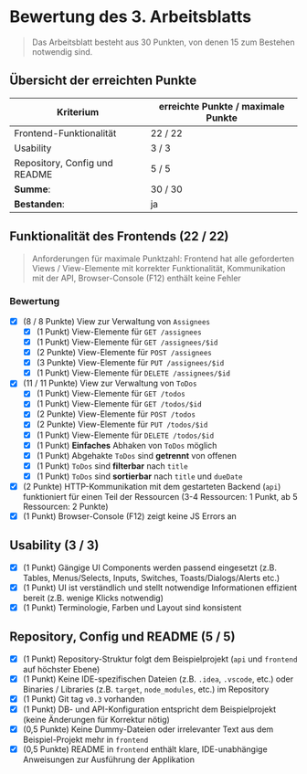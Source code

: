 # Bewertung des 3. Arbeitsblatts

> Das Arbeitsblatt besteht aus 30 Punkten, von denen 15 zum Bestehen notwendig sind.

## Übersicht der erreichten Punkte

| Kriterium                     | erreichte Punkte / maximale Punkte |
| ----------------------------- |------------------------------|
| Frontend-Funktionalität       | 22 / 22                      |
| Usability                     | 3 / 3                        |
| Repository, Config und README | 5 / 5                        |
| **Summe**:                    | 30 / 30                      |
| **Bestanden**:                | ja                           |

## Funktionalität des Frontends (22 / 22)
> Anforderungen für maximale Punktzahl: Frontend hat alle geforderten Views / View-Elemente mit korrekter Funktionalität, Kommunikation mit der API, Browser-Console (F12) enthält keine Fehler

### Bewertung

- [x] (8 / 8 Punkte) View zur Verwaltung von `Assignees`
  - [x] (1 Punkt) View-Elemente für `GET /assignees`
  - [x] (1 Punkt) View-Elemente für `GET /assignees/$id`
  - [x] (2 Punkte) View-Elemente für `POST /assignees`
  - [x] (3 Punkte) View-Elemente für `PUT /assignees/$id`
  - [x] (1 Punkt) View-Elemente für `DELETE /assignees/$id`
- [x] (11 / 11 Punkte) View zur Verwaltung von `ToDos`
  - [x] (1 Punkt) View-Elemente für `GET /todos`
  - [x] (1 Punkt) View-Elemente für `GET /todos/$id`
  - [x] (2 Punkte) View-Elemente für `POST /todos`
  - [x] (2 Punkte) View-Elemente für `PUT /todos/$id`
  - [x] (1 Punkt) View-Elemente für `DELETE /todos/$id`
  - [x] (1 Punkt) **Einfaches** Abhaken von `ToDos` möglich
  - [x] (1 Punkt) Abgehakte `ToDos` sind **getrennt** von offenen
  - [x] (1 Punkt) `ToDos` sind **filterbar** nach `title`
  - [x] (1 Punkt) `ToDos` sind **sortierbar** nach `title` und `dueDate`
- [x] (2 Punkte) HTTP-Kommunikation mit dem gestarteten Backend (`api`) funktioniert für einen Teil der Ressourcen (3-4 Ressourcen: 1 Punkt, ab 5 Ressourcen: 2 Punkte)
- [x] (1 Punkt) Browser-Console (F12) zeigt keine JS Errors an

## Usability (3 / 3)

- [x] (1 Punkt) Gängige UI Components werden passend eingesetzt (z.B. Tables, Menus/Selects, Inputs, Switches, Toasts/Dialogs/Alerts etc.)
- [x] (1 Punkt) UI ist verständlich und stellt notwendige Informationen effizient bereit (z.B. wenige Klicks notwendig)
- [x] (1 Punkt) Terminologie, Farben und Layout sind konsistent

## Repository, Config und README (5 / 5)

- [x] (1 Punkt) Repository-Struktur folgt dem Beispielprojekt (`api` und `frontend` auf höchster Ebene)
- [x] (1 Punkt) Keine IDE-spezifischen Dateien (z.B. `.idea`, `.vscode`, etc.) oder Binaries / Libraries (z.B. `target`, `node_modules`, etc.) im Repository
- [x] (1 Punkt) Git tag `v0.3` vorhanden
- [x] (1 Punkt) DB- und API-Konfiguration entspricht dem Beispielprojekt (keine Änderungen für Korrektur nötig)
- [x] (0,5 Punkte) Keine Dummy-Dateien oder irrelevanter Text aus dem Beispiel-Projekt mehr in `frontend`
- [x] (0,5 Punkte) README in `frontend` enthält klare, IDE-unabhängige Anweisungen zur Ausführung der Applikation
